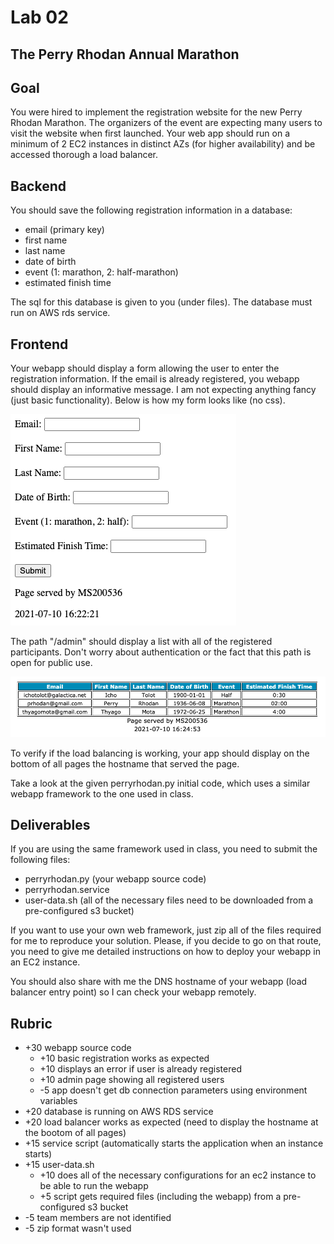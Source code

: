 # Lab 02

## The Perry Rhodan Annual Marathon

## Goal
You were hired to implement the registration website for the new Perry Rhodan Marathon.  The organizers of the event are expecting many users to visit the website when first launched.  Your web app should run on a minimum of 2 EC2 instances in distinct AZs (for higher availability) and be accessed thorough a load balancer. 
 
## Backend

You should save the following registration information in a database: 

* email (primary key)
* first name
* last name
* date of birth
* event (1: marathon, 2: half-marathon)
* estimated finish time

The sql for this database is given to you (under files). The database must run on AWS rds service. 

## Frontend

Your webapp should display a form allowing the user to enter the registration information. If the email is already registered, you webapp should display an informative message. I am not expecting anything fancy (just basic functionality). Below is how my form looks like (no css). 

![input_form.png](images/input_form.png)

The path "/admin" should display a list with all of the registered participants. Don't worry about authentication or the fact that this path is open for public use. 

![admin_page.png](images/admin_page.png)

To verify if the load balancing is working, your app should display on the bottom of all pages the hostname that served the page. 

Take a look at the given perryrhodan.py initial code, which uses a similar webapp framework to the one used in class. 

## Deliverables 

If you are using the same framework used in class, you need to submit the following files: 

* perryrhodan.py (your webapp source code)
* perryrhodan.service
* user-data.sh (all of the necessary files need to be downloaded from a pre-configured s3 bucket)

If you want to use your own web framework, just zip all of the files required for me to reproduce your solution.  Please, if you decide to go on that route, you need to give me detailed instructions on how to deploy your webapp in an EC2 instance. 

You should also share with me the DNS hostname of your webapp (load balancer entry point) so I can check your webapp remotely. 

## Rubric

* \+30 webapp source code
    * \+10 basic registration works as expected
    * \+10 displays an error if user is already registered
    * \+10 admin page showing all registered users
    * \-5 app doesn't get db connection parameters using environment variables
* \+20 database is running on AWS RDS service
* \+20 load balancer works as expected (need to display the hostname at the bootom of all pages)
* \+15 service script (automatically starts the application when an instance starts)
* \+15 user-data.sh
    * \+10 does all of the necessary configurations for an ec2 instance to be able to run the webapp
    * \+5 script gets required files (including the webapp) from a pre-configured s3 bucket
* \-5 team members are not identified 
* \-5 zip format wasn't used